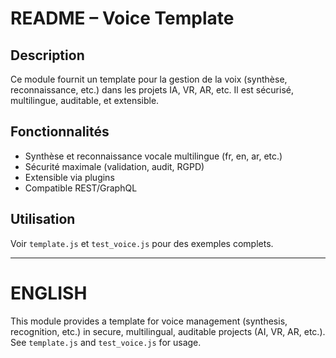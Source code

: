 # README – Voice Template

## Description
Ce module fournit un template pour la gestion de la voix (synthèse, reconnaissance, etc.) dans les projets IA, VR, AR, etc. Il est sécurisé, multilingue, auditable, et extensible.

## Fonctionnalités
- Synthèse et reconnaissance vocale multilingue (fr, en, ar, etc.)
- Sécurité maximale (validation, audit, RGPD)
- Extensible via plugins
- Compatible REST/GraphQL

## Utilisation
Voir `template.js` et `test_voice.js` pour des exemples complets.

---

# ENGLISH
This module provides a template for voice management (synthesis, recognition, etc.) in secure, multilingual, auditable projects (AI, VR, AR, etc.).
See `template.js` and `test_voice.js` for usage.
